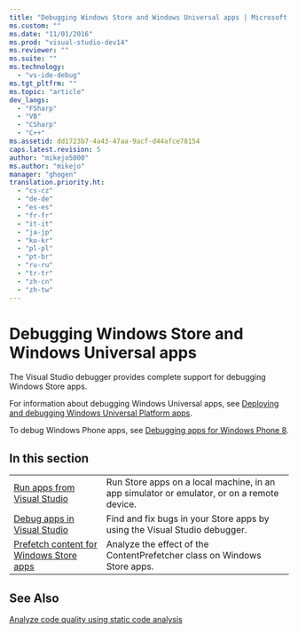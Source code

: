 ```yaml
---
title: "Debugging Windows Store and Windows Universal apps | Microsoft Docs"
ms.custom: ""
ms.date: "11/01/2016"
ms.prod: "visual-studio-dev14"
ms.reviewer: ""
ms.suite: ""
ms.technology: 
  - "vs-ide-debug"
ms.tgt_pltfrm: ""
ms.topic: "article"
dev_langs: 
  - "FSharp"
  - "VB"
  - "CSharp"
  - "C++"
ms.assetid: dd1723b7-4a43-47aa-9acf-d44afce78154
caps.latest.revision: 5
author: "mikejo5000"
ms.author: "mikejo"
manager: "ghogen"
translation.priority.ht: 
  - "cs-cz"
  - "de-de"
  - "es-es"
  - "fr-fr"
  - "it-it"
  - "ja-jp"
  - "ko-kr"
  - "pl-pl"
  - "pt-br"
  - "ru-ru"
  - "tr-tr"
  - "zh-cn"
  - "zh-tw"
---
```

# Debugging Windows Store and Windows Universal apps
The Visual Studio debugger provides complete support for debugging Windows Store apps.  
  
 For information about debugging Windows Universal apps, see [Deploying and debugging Windows Universal Platform apps](https://msdn.microsoft.com/en-us/library/windows/apps/mt613243.aspx).  
  
 To debug Windows Phone apps, see [Debugging apps for Windows Phone 8](https://msdn.microsoft.com/en-us/library/windows/apps/ff402572\(v=vs.105\).aspx).  
  
## In this section  
  
|||  
|-|-|  
|[Run apps from Visual Studio](../debugger/run-store-apps-from-visual-studio.md)|Run Store apps on a local machine, in an app simulator or emulator, or on a remote device.|  
|[Debug apps in Visual Studio](../debugger/debug-store-apps-in-visual-studio.md)|Find and fix bugs in your Store apps by using the Visual Studio debugger.|  
|[Prefetch content for Windows Store apps](../debugger/prefetch-content-for-windows-store-apps.md)|Analyze the effect of the ContentPrefetcher class on Windows Store apps.|  
  
## See Also  
 [Analyze code quality using static code analysis](../test/analyze-the-code-quality-of-store-apps-using-visual-studio-static-code-analysis.md)